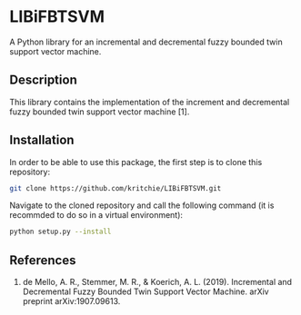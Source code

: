# LIBiFBTSVM

A Python library for an incremental and decremental fuzzy bounded twin support vector machine.

## Description

This library contains the implementation of the increment and decremental fuzzy bounded twin support vector machine [1].

## Installation

In order to be able to use this package, the first step is to clone this repository:

```bash
git clone https://github.com/kritchie/LIBiFBTSVM.git
```

Navigate to the cloned repository and call the following command (it is recommded to do so in a virtual environment): 

```bash
python setup.py --install
```

## References

1. de Mello, A. R., Stemmer, M. R., & Koerich, A. L. (2019). Incremental and Decremental Fuzzy Bounded Twin Support Vector Machine. arXiv preprint arXiv:1907.09613.
